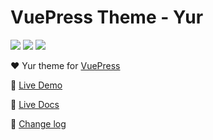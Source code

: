 # VuePress Theme - Yur

![](https://img.shields.io/npm/dt/vuepress-theme-yur.svg)
![](https://img.shields.io/static/v1.svg?label=VuePress&message=1.1.0&color=informational)
![](https://img.shields.io/static/v1.svg?label=License&message=MIT&color=critical)

:heart: Yur theme for [VuePress](https://vuepress.vuejs.org)

:revolving_hearts: [Live Demo](https://gleehub.com)

:book: [Live Docs](https://gleehub.com/other/vuepress-theme-yur-shi-yong-jiao-cheng.html)

:construction: [Change log](https://gleehub.com/other/yur-zhu-ti-geng-xin-ri-zhi.html)
